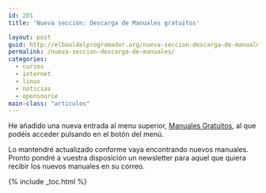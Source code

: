 ```yaml
---
id: 201
title: 'Nueva sección: Descarga de Manuales gratuitos'

layout: post
guid: http://elbauldelprogramador.org/nueva-seccion-descarga-de-manuales-gratuitos/
permalink: /nueva-seccion-descarga-de-manuales/
categories:
  - cursos
  - internet
  - linux
  - noticias
  - opensource
main-class: "articulos"
---
```

<div class="icoso">
</div>

He añadido una nueva entrada al menu superior, [Manuales Gratuitos][1], al que podéis acceder pulsando en el botón del menú.

Lo mantendré actualizado conforme vaya encontrando nuevos manuales. Pronto pondré a vuestra disposición un newsletter para aquel que quiera recibir los nuevos manuales en su correo.



 [1]: http://bashyc.blogspot.com/p/guias-gratuitas.html

{% include _toc.html %}
